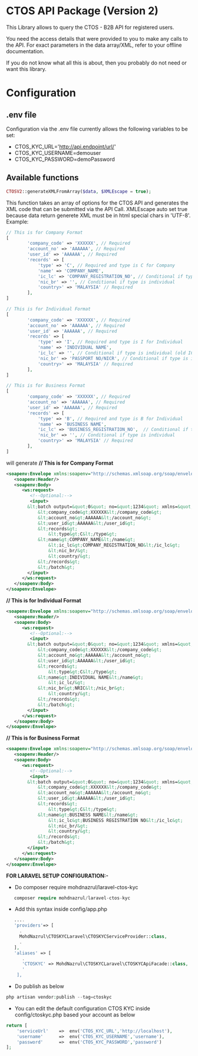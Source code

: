 # CTOS API Package (Version 2)

This Library allows to query the CTOS  - B2B API for registered users. 

You need the access details that were provided to you to make any calls to the API.
For exact parameters in the data array/XML, refer to your offline documentation.

If you do not know what all this is about, then you probably do not need or want this library.

# Configuration

## .env file

Configuration via the .env file currently allows the following variables to be set:

- CTOS\_KYC\_URL='http://api.endpoint/url/'
- CTOS\_KYC\_USERNAME=demouser 
- CTOS\_KYC\_PASSWORD=demoPassword

## Available functions

```php
CTOSV2::generateXMLFromArray($data, $XMLEscape = true);
```
This function takes an array of options for the CTOS API and generates the XML code
that can be submitted via the API Call. XMLEscape auto set true because data return generete XML 
must be in html special chars in 'UTF-8'. 
Example:
```php
// This is for Company Format
[
        'company_code' => 'XXXXXX', // Required
        'account_no' => 'AAAAAA', // Required
        'user_id' => 'AAAAAA', // Required
        'records' => [
            'type' => 'C', // Required and type is C for Company
            'name' => 'COMPANY_NAME',
            'ic_lc' => 'COMPANY_REGISTRATION_NO', // Conditional if type is individual (old IC), if type is Company is registration no
            'nic_br' => '', // Conditional if type is individual
            'country>' => 'MALAYSIA' // Required
        ],
]

// This is for Individual Format
[
        'company_code' => 'XXXXXX', // Required
        'account_no' => 'AAAAAA', // Required
        'user_id' => 'AAAAAA', // Required
        'records' => [
            'type' => 'I', // Required and type is I for Individual
            'name' => 'INDIVIDUAL NAME',
            'ic_lc' => '', // Conditional if type is individual (old IC), if type is Company is registration no
            'nic_br' => 'PASSPORT NO/NICR', // Conditional if type is individual
            'country>' => 'MALAYSIA' // Required
        ],
]

// This is for Business Format
[
        'company_code' => 'XXXXXX', // Required
        'account_no' => 'AAAAAA', // Required
        'user_id' => 'AAAAAA', // Required
        'records' => [
            'type' => 'B', // Required and type is B for Individual
            'name' => 'BUSINESS NAME', 
            'ic_lc' => 'BUSINESS_REGISTRATION_NO',  // Conditional if type is individual (old IC), if type is business is business no
            'nic_br' => '', // Conditional if type is individual
            'country>' => 'MALAYSIA' // Required
        ],
]


``` 

will generate
**// This is for Company Format**
```xml
<soapenv:Envelope xmlns:soapenv="http://schemas.xmlsoap.org/soap/envelope/" xmlns:ws="http://ws.proxy.xml.ctos.com.my/">
   <soapenv:Header/>
   <soapenv:Body>
      <ws:request>
         <!--Optional:-->
         <input>
		&lt;batch output=&quot;0&quot; no=&quot;1234&quot; xmlns=&quot;http://ws.cmctos.com.my/ctosnet/kyc&quot;&gt;
			&lt;company_code&gt;XXXXXX&lt;/company_code&gt;
			&lt;account_no&gt;AAAAAA&lt;/account_no&gt;
			&lt;user_id&gt;AAAAAA&lt;/user_id&gt;
			&lt;records&gt;
				&lt;type&gt;C&lt;/type&gt;
            &lt;name&gt;COMPANY_NAME&lt;/name&gt;
				&lt;ic_lc&gt;COMPANY_REGISTRATION_NO&lt;/ic_lc&gt;
				&lt;nic_br/&gt;
				&lt;country/&gt;
			&lt;/records&gt;
			&lt;/batch&gt;
		</input>
      </ws:request>
   </soapenv:Body>
</soapenv:Envelope>

```
**// This is for Individual Format**
```xml
<soapenv:Envelope xmlns:soapenv="http://schemas.xmlsoap.org/soap/envelope/" xmlns:ws="http://ws.proxy.xml.ctos.com.my/">
   <soapenv:Header/>
   <soapenv:Body>
      <ws:request>
         <!--Optional:-->
         <input>
		&lt;batch output=&quot;0&quot; no=&quot;1234&quot; xmlns=&quot;http://ws.cmctos.com.my/ctosnet/kyc&quot;&gt;
			&lt;company_code&gt;XXXXXX&lt;/company_code&gt;
			&lt;account_no&gt;AAAAAA&lt;/account_no&gt;
			&lt;user_id&gt;AAAAAA&lt;/user_id&gt;
			&lt;records&gt;
				&lt;type&gt;C&lt;/type&gt;
            &lt;name&gt;INDIVIDUAL NAME&lt;/name&gt;
				&lt;ic_lc/&gt;
            &lt;nic_br&gt;NRIC&lt;/nic_br&gt;
				&lt;country/&gt;
			&lt;/records&gt;
			&lt;/batch&gt;
		</input>
      </ws:request>
   </soapenv:Body>
</soapenv:Envelope>
```

**// This is for Business Format**
```xml
<soapenv:Envelope xmlns:soapenv="http://schemas.xmlsoap.org/soap/envelope/" xmlns:ws="http://ws.proxy.xml.ctos.com.my/">
   <soapenv:Header/>
   <soapenv:Body>
      <ws:request>
         <!--Optional:-->
         <input>
		&lt;batch output=&quot;0&quot; no=&quot;1234&quot; xmlns=&quot;http://ws.cmctos.com.my/ctosnet/kyc&quot;&gt;
			&lt;company_code&gt;XXXXXX&lt;/company_code&gt;
			&lt;account_no&gt;AAAAAA&lt;/account_no&gt;
			&lt;user_id&gt;AAAAAA&lt;/user_id&gt;
			&lt;records&gt;
				&lt;type&gt;C&lt;/type&gt;
            &lt;name&gt;BUSINESS NAME&lt;/name&gt;
				&lt;ic_lc&gt;BUSINESS REGISTRATION NO&lt;/ic_lc&gt;
				&lt;nic_br/&gt;
				&lt;country/&gt;
			&lt;/records&gt;
			&lt;/batch&gt;
		</input>
      </ws:request>
   </soapenv:Body>
</soapenv:Envelope>
```

**FOR LARAVEL SETUP CONFIGURATION:-**

- Do composer require mohdnazrul/laravel-ctos-kyc
```php
   composer require mohdnazrul/laravel-ctos-kyc
```
- Add this syntax inside config/app.php
```php
   ....
   'providers'=> [
     .
     MohdNazrul\CTOSKYCLaravel\CTOSKYCServiceProvider::class,
     .
   ],
   'aliases' => [
      .
      'CTOSKYC' => MohdNazrul\CTOSKYCLaravel\CTOSKYCApiFacade::class,
      '
    ],
``` 
- Do publish as below
```php
php artisan vendor:publish --tag=ctoskyc 
```
- You can edit the default configuration CTOS KYC inside config/ctoskyc.php based your account as below
```php
return [
    'serviceUrl'    =>  env('CTOS_KYC_URL','http://localhost'),
    'username'      =>  env('CTOS_KYC_USERNAME','username'),
    'password'      =>  env('CTOS_KYC_PASSWORD','password')
];
``` 







     
